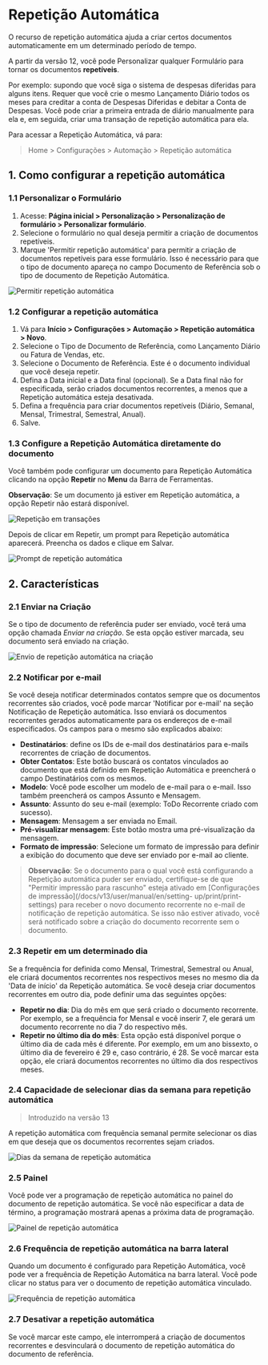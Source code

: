 # Repetição Automática


O recurso de repetição automática ajuda a criar certos documentos automaticamente em um determinado período de tempo.


A partir da versão 12, você pode Personalizar qualquer Formulário para tornar os documentos **repetíveis**.


Por exemplo: supondo que você siga o sistema de despesas diferidas para alguns itens. Requer que você crie o mesmo Lançamento Diário todos os meses para creditar a conta de Despesas Diferidas e debitar a Conta de Despesas. Você pode criar a primeira entrada de diário manualmente para ela e, em seguida, criar uma transação de repetição automática para ela.


Para acessar a Repetição Automática, vá para:



>
> Home > Configurações > Automação > Repetição automática
>
>
>


## 1. Como configurar a repetição automática


### 1.1 Personalizar o Formulário


1. Acesse: **Página inicial > Personalização > Personalização de formulário > Personalizar formulário**.
2. Selecione o formulário no qual deseja permitir a criação de documentos repetíveis.
3. Marque 'Permitir repetição automática' para permitir a criação de documentos repetíveis para esse formulário. Isso é necessário para que o tipo de documento apareça no campo Documento de Referência sob o tipo de documento de Repetição Automática.


![Permitir repetição automática](/files/allow-auto-repeat.png)


### 1.2 Configurar a repetição automática


1. Vá para **Início > Configurações > Automação > Repetição automática > Novo**.
2. Selecione o Tipo de Documento de Referência, como Lançamento Diário ou Fatura de Vendas, etc.
3. Selecione o Documento de Referência. Este é o documento individual que você deseja repetir.
4. Defina a Data inicial e a Data final (opcional).
Se a Data final não for especificada, serão criados documentos recorrentes, a menos que a Repetição automática esteja desativada.
5. Defina a frequência para criar documentos repetíveis
(Diário, Semanal, Mensal, Trimestral, Semestral, Anual).
6. Salve.


### 1.3 Configure a Repetição Automática diretamente do documento


Você também pode configurar um documento para Repetição Automática clicando na opção **Repetir** no **Menu** da Barra de Ferramentas.


**Observação**: Se um documento já estiver em Repetição automática, a opção Repetir não estará disponível.


![Repetição em transações](/files/repeat-option.png)


Depois de clicar em Repetir, um prompt para Repetição automática aparecerá. Preencha os dados e clique em Salvar.


![Prompt de repetição automática](/files/auto-repeat-prompt.png)


## 2. Características


### 2.1 Enviar na Criação


Se o tipo de documento de referência puder ser enviado, você terá uma opção chamada *Enviar na criação*. Se esta opção estiver marcada, seu documento será enviado na criação.


![Envio de repetição automática na criação](/files/submit-on-creation.png)


### 2.2 Notificar por e-mail


Se você deseja notificar determinados contatos sempre que os documentos recorrentes são criados, você pode marcar 'Notificar por e-mail' na seção Notificação de Repetição automática. Isso enviará os documentos recorrentes gerados automaticamente para os endereços de e-mail especificados. Os campos para o mesmo são explicados abaixo:


* **Destinatários**: define os IDs de e-mail dos destinatários para e-mails recorrentes de criação de documentos.
* **Obter Contatos**: Este botão buscará os contatos vinculados ao documento que está definido em Repetição Automática e preencherá o campo Destinatários com os mesmos.
* **Modelo**: Você pode escolher um modelo de e-mail para o e-mail. Isso também preencherá os campos Assunto e Mensagem.
* **Assunto**: Assunto do seu e-mail (exemplo: ToDo Recorrente criado com sucesso).
* **Mensagem**: Mensagem a ser enviada no Email.
* **Pré-visualizar mensagem**: Este botão mostra uma pré-visualização da mensagem.
* **Formato de impressão**: Selecione um formato de impressão para definir a exibição do documento que deve ser enviado por e-mail ao cliente.



>
> **Observação**: Se o documento para o qual você está configurando a Repetição automática puder ser enviado, certifique-se de que "Permitir impressão para rascunho" esteja ativado em [Configurações de impressão](/docs/v13/user/manual/en/setting- up/print/print-settings) para receber o novo documento recorrente no e-mail de notificação de repetição automática. Se isso não estiver ativado, você será notificado sobre a criação do documento recorrente sem o documento.
>
>
>


### 2.3 Repetir em um determinado dia


Se a frequência for definida como Mensal, Trimestral, Semestral ou Anual, ele criará documentos recorrentes nos respectivos meses no mesmo dia da 'Data de início' da Repetição automática. Se você deseja criar documentos recorrentes em outro dia, pode definir uma das seguintes opções:


* **Repetir no dia**: Dia do mês em que será criado o documento recorrente. Por exemplo, se a frequência for Mensal e você inserir 7, ele gerará um documento recorrente no dia 7 do respectivo mês.
* **Repetir no último dia do mês**: Esta opção está disponível porque o último dia de cada mês é diferente. Por exemplo, em um ano bissexto, o último dia de fevereiro é 29 e, caso contrário, é 28. Se você marcar esta opção, ele criará documentos recorrentes no último dia dos respectivos meses.


### 2.4 Capacidade de selecionar dias da semana para repetição automática



>
> Introduzido na versão 13
>
>
>


A repetição automática com frequência semanal permite selecionar os dias em que deseja que os documentos recorrentes sejam criados.


![Dias da semana de repetição automática](/files/auto-repeat-weekdays.png)


### 2.5 Painel


Você pode ver a programação de repetição automática no painel do documento de repetição automática. Se você não especificar a data de término, a programação mostrará apenas a próxima data de programação.


![Painel de repetição automática](/files/auto-repeat-dashboard.png)


### 2.6 Frequência de repetição automática na barra lateral


Quando um documento é configurado para Repetição Automática, você pode ver a frequência de Repetição Automática na barra lateral.
Você pode clicar no status para ver o documento de repetição automática vinculado.


![Frequência de repetição automática](/files/auto-repeat-frequency.png)


### 2.7 Desativar a repetição automática


Se você marcar este campo, ele interromperá a criação de documentos recorrentes e desvinculará o documento de repetição automática do documento de referência.